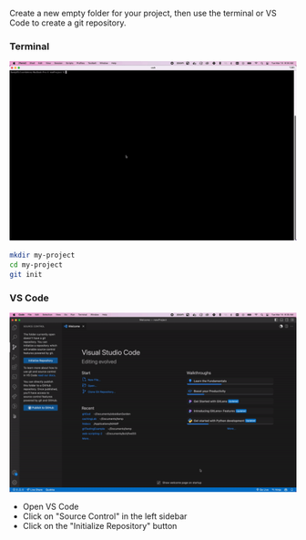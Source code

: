 
Create a new empty folder for your project, then use the terminal or VS Code to create a git repository.

### Terminal
![](/media/git%20init%20terminal.gif)
```bash
mkdir my-project
cd my-project
git init
```

### VS Code
![](/media/git%20init%20vs%20code.gif)
- Open VS Code
- Click on "Source Control" in the left sidebar
- Click on the "Initialize Repository" button